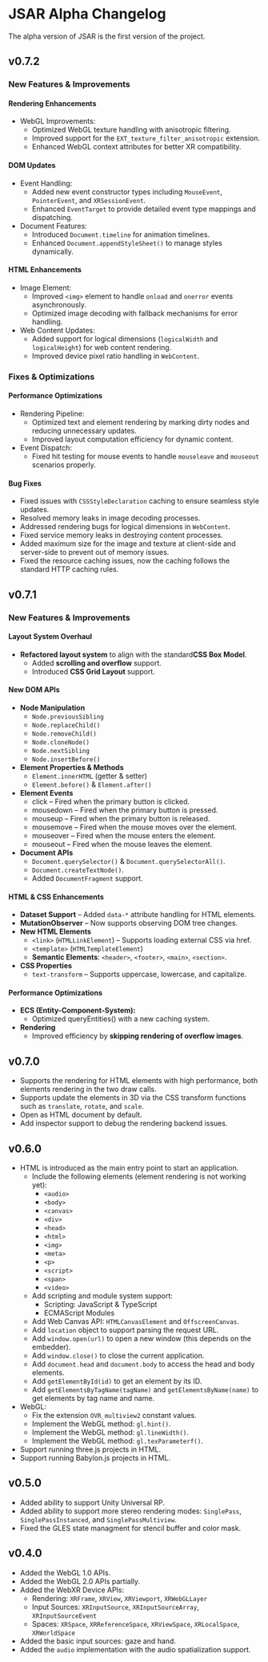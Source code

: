 # JSAR Alpha Changelog

The alpha version of JSAR is the first version of the project.

## v0.7.2

### New Features & Improvements

#### Rendering Enhancements

- WebGL Improvements:
  - Optimized WebGL texture handling with anisotropic filtering.
  - Improved support for the `EXT_texture_filter_anisotropic` extension.
  - Enhanced WebGL context attributes for better XR compatibility.

#### DOM Updates

- Event Handling:
  - Added new event constructor types including `MouseEvent`, `PointerEvent`, and `XRSessionEvent`.
  - Enhanced `EventTarget` to provide detailed event type mappings and dispatching.
- Document Features:
  - Introduced `Document.timeline` for animation timelines.
  - Enhanced `Document.appendStyleSheet()` to manage styles dynamically.

#### HTML Enhancements

- Image Element:
  - Improved `<img>` element to handle `onload` and `onerror` events asynchronously.
  - Optimized image decoding with fallback mechanisms for error handling.
- Web Content Updates:
  - Added support for logical dimensions (`logicalWidth` and `logicalHeight`) for web content rendering.
  - Improved device pixel ratio handling in `WebContent`.

### Fixes & Optimizations

#### Performance Optimizations

- Rendering Pipeline:
  - Optimized text and element rendering by marking dirty nodes and reducing unnecessary updates.
  - Improved layout computation efficiency for dynamic content.
- Event Dispatch:
  - Fixed hit testing for mouse events to handle `mouseleave` and `mouseout` scenarios properly.

#### Bug Fixes

- Fixed issues with `CSSStyleDeclaration` caching to ensure seamless style updates.
- Resolved memory leaks in image decoding processes.
- Addressed rendering bugs for logical dimensions in `WebContent`.
- Fixed service memory leaks in destroying content processes.
- Added maximum size for the image and texture at client-side and server-side to prevent out of memory issues.
- Fixed the resource caching issues, now the caching follows the standard HTTP caching rules.

## v0.7.1

### ​​New Features & Improvements​​

#### ​​Layout System Overhaul​​

- ​**​Refactored layout system**​​ to align with the standard **​​CSS Box Model​​**.
  - Added ​**​scrolling and overflow** support​.
  - Introduced ​​**CSS Grid Layout**​​ support.

#### New DOM APIs

- **Node Manipulation**
  - `Node.previousSibling`
  - `Node.replaceChild()`
  - `Node.removeChild()`
  - `Node.cloneNode()`
  - `Node.nextSibling`
  - `Node.insertBefore()`
- ​**​Element Properties & Methods**
  - `Element.innerHTML` (getter & setter)
  - `Element.before()` & `Element.after()`
- **Element Events**
  - click – Fired when the primary button is clicked.
  - mousedown – Fired when the primary button is pressed.
  - mouseup – Fired when the primary button is released.
  - mousemove – Fired when the mouse moves over the element.
  - mouseover – Fired when the mouse enters the element.
  - mouseout – Fired when the mouse leaves the element.
- **​​Document APIs**
  - `Document.querySelector()` & `Document.querySelectorAll()`.
  - `Document.createTextNode()`.
  - Added `DocumentFragment` support.

#### ​​HTML & CSS Enhancements​​

- ​**​Dataset Support​**​ – Added `data-*` attribute handling for HTML elements.
- **​​MutationObserver**​​ – Now supports observing DOM tree changes.
- ​**​New HTML Elements**
  - `<link>` (`HTMLLinkElement`) – Supports loading external CSS via href.
  - `<template>` (`HTMLTemplateElement`)
  - ​​**Semantic Elements**:​​ `<header>`, `<footer>`, `<main>`, `<section>`.
- **CSS Properties**
  - `text-transform` – Supports uppercase, lowercase, and capitalize.

#### ​​Performance Optimizations​​

- **​​ECS (Entity-Component-System):​​**
  - Optimized queryEntities() with a ​​new caching system​​.
- **Rendering**
  - Improved efficiency by **​​skipping rendering of overflow images​​**.

## v0.7.0

- Supports the rendering for HTML elements with high performance, both elements rendering in the two draw calls.
- Supports update the elements in 3D via the CSS transform functions such as `translate`, `rotate`, and `scale`.
- Open as HTML document by default.
- Add inspector support to debug the rendering backend issues.

## v0.6.0

- HTML is introduced as the main entry point to start an application.
  - Include the following elements (element rendering is not working yet):
    - `<audio>`
    - `<body>`
    - `<canvas>`
    - `<div>`
    - `<head>`
    - `<html>`
    - `<img>`
    - `<meta>`
    - `<p>`
    - `<script>`
    - `<span>`
    - `<video>`
  - Add scripting and module system support:
    - Scripting: JavaScript & TypeScript
    - ECMAScript Modules
  - Add Web Canvas API: `HTMLCanvasElement` and `OffscreenCanvas`.
  - Add `location` object to support parsing the request URL.
  - Add `window.open(url)` to open a new window (this depends on the embedder).
  - Add `window.close()` to close the current application.
  - Add `document.head` and `document.body` to access the head and body elements.
  - Add `getElementById(id)` to get an element by its ID.
  - Add `getElementsByTagName(tagName)` and `getElementsByName(name)` to get elements by tag name and name.
- WebGL:
  - Fix the extension `OVR_multiview2` constant values.
  - Implement the WebGL method: `gl.hint()`.
  - Implement the WebGL method: `gl.lineWidth()`.
  - Implement the WebGL method: `gl.texParameterf()`.
- Support running three.js projects in HTML.
- Support running Babylon.js projects in HTML.

## v0.5.0

- Added ability to support Unity Universal RP.
- Added ability to support more stereo rendering modes: `SinglePass`, `SinglePassInstanced`, and `SinglePassMultiview`.
- Fixed the GLES state managment for stencil buffer and color mask.

## v0.4.0

- Added the WebGL 1.0 APIs.
- Added the WebGL 2.0 APIs partially.
- Added the WebXR Device APIs:
  - Rendering: `XRFrame`, `XRView`, `XRViewport`, `XRWebGLLayer`
  - Input Sources: `XRInputSource`, `XRInputSourceArray`, `XRInputSourceEvent`
  - Spaces: `XRSpace`, `XRReferenceSpace`, `XRViewSpace`, `XRLocalSpace`, `XRWorldSpace`
- Added the basic input sources: gaze and hand.
- Added the `audio` implementation with the audio spatialization support.
